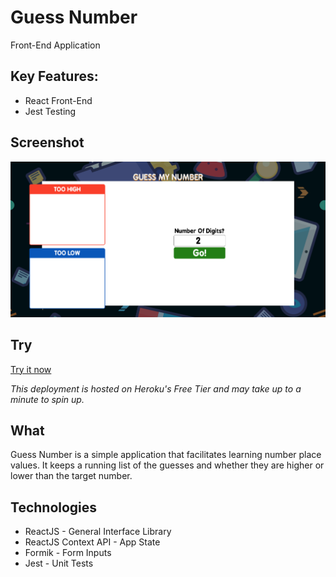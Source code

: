 # Guess Number

Front-End Application

## Key Features:

- React Front-End
- Jest Testing

## Screenshot

![Project screenshot](./screenshot.png)

## Try

[Try it now](https://adamfarver-guessnumber.herokuapp.com)

*This deployment is hosted on Heroku's Free Tier and may take up to a minute to
spin up.*
## What

Guess Number is a simple application that facilitates learning number
place values. It keeps a running list of the guesses and whether they
are higher or lower than the target number.

## Technologies

- ReactJS - General Interface Library
- ReactJS Context API - App State
- Formik - Form Inputs
- Jest - Unit Tests
